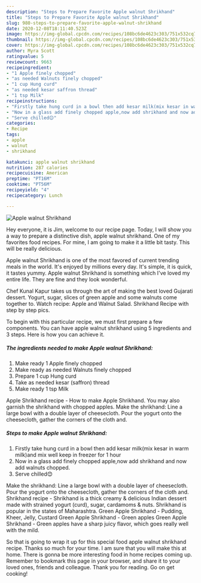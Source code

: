 ```yaml
---
description: "Steps to Prepare Favorite Apple walnut Shrikhand"
title: "Steps to Prepare Favorite Apple walnut Shrikhand"
slug: 980-steps-to-prepare-favorite-apple-walnut-shrikhand
date: 2020-12-08T18:11:40.523Z
image: https://img-global.cpcdn.com/recipes/108bc6de4623c303/751x532cq70/apple-walnut-shrikhand-recipe-main-photo.jpg
thumbnail: https://img-global.cpcdn.com/recipes/108bc6de4623c303/751x532cq70/apple-walnut-shrikhand-recipe-main-photo.jpg
cover: https://img-global.cpcdn.com/recipes/108bc6de4623c303/751x532cq70/apple-walnut-shrikhand-recipe-main-photo.jpg
author: Myra Scott
ratingvalue: 5
reviewcount: 9663
recipeingredient:
- "1 Apple finely chopped"
- "as needed Walnuts finely chopped"
- "1 cup Hung curd"
- "as needed kesar saffron thread"
- "1 tsp Milk"
recipeinstructions:
- "Firstly take hung curd in a bowl then add kesar milk(mix kesar in warm milk)and mix well keep in freezer for 1 hour"
- "Now in a glass add finely chopped apple,now add shrikhand and now add walnuts chopped."
- "Serve chilled😊"
categories:
- Recipe
tags:
- apple
- walnut
- shrikhand

katakunci: apple walnut shrikhand 
nutrition: 287 calories
recipecuisine: American
preptime: "PT16M"
cooktime: "PT56M"
recipeyield: "4"
recipecategory: Lunch

---
```



![Apple walnut Shrikhand](https://img-global.cpcdn.com/recipes/108bc6de4623c303/751x532cq70/apple-walnut-shrikhand-recipe-main-photo.jpg)

Hey everyone, it is Jim, welcome to our recipe page. Today, I will show you a way to prepare a distinctive dish, apple walnut shrikhand. One of my favorites food recipes. For mine, I am going to make it a little bit tasty. This will be really delicious.

Apple walnut Shrikhand is one of the most favored of current trending meals in the world. It's enjoyed by millions every day. It's simple, it is quick, it tastes yummy. Apple walnut Shrikhand is something which I've loved my entire life. They are fine and they look wonderful.

Chef Kunal Kapur takes us through the art of making the best loved Gujarati dessert. Yogurt, sugar, slices of green apple and some walnuts come together to. Watch recipe: Apple and Walnut Salad. Shrikhand Recipe with step by step pics.


To begin with this particular recipe, we must first prepare a few components. You can have apple walnut shrikhand using 5 ingredients and 3 steps. Here is how you can achieve it.

<!--inarticleads1-->

##### The ingredients needed to make Apple walnut Shrikhand:

1. Make ready 1 Apple finely chopped
1. Make ready as needed Walnuts finely chopped
1. Prepare 1 cup Hung curd
1. Take as needed kesar (saffron) thread
1. Make ready 1 tsp Milk


Apple Shrikhand recipe - How to make Apple Shrikhand. You may also garnish the shrikhand with chopped apples. Make the shrikhand: Line a large bowl with a double layer of cheesecloth. Pour the yogurt onto the cheesecloth, gather the corners of the cloth and. 

<!--inarticleads2-->

##### Steps to make Apple walnut Shrikhand:

1. Firstly take hung curd in a bowl then add kesar milk(mix kesar in warm milk)and mix well keep in freezer for 1 hour
1. Now in a glass add finely chopped apple,now add shrikhand and now add walnuts chopped.
1. Serve chilled😊


Make the shrikhand: Line a large bowl with a double layer of cheesecloth. Pour the yogurt onto the cheesecloth, gather the corners of the cloth and. Shrikhand recipe - Shrikhand is a thick creamy &amp; delicious Indian dessert made with strained yogurt (curd), sugar, cardamoms &amp; nuts. Shrikhand is popular in the states of Maharashtra. Green Apple Shrikhand - Pudding, Kheer, Jelly, Custard Green Apple Shrikhand - Green apples Green Apple Shrikhand - Green apples have a sharp juicy flavor, which goes really well with the mild. 

So that is going to wrap it up for this special food apple walnut shrikhand recipe. Thanks so much for your time. I am sure that you will make this at home. There is gonna be more interesting food in home recipes coming up. Remember to bookmark this page in your browser, and share it to your loved ones, friends and colleague. Thank you for reading. Go on get cooking!
